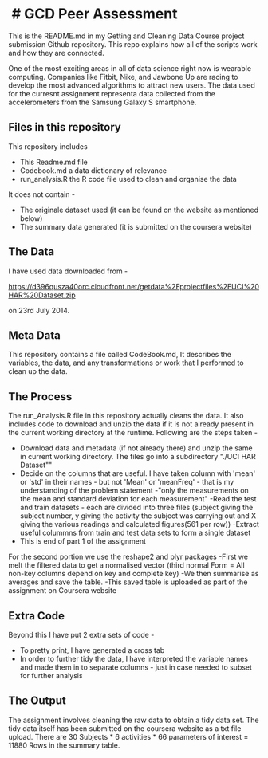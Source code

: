  # GCD Peer Assessment
========================================================
This is the README.md in my Getting and Cleaning Data Course project submission Github repository. 
This repo explains how all of the scripts work and how they are connected.

One of the most exciting areas in all of data science right now is wearable computing. Companies like Fitbit, Nike, and Jawbone Up are racing to develop the most advanced algorithms to attract new users. The data used for the curresnt assignment representa data collected from the accelerometers from the Samsung Galaxy S smartphone.

## Files in this repository
This repository includes 
- This Readme.md file
- Codebook.md a data dictionary of relevance
- run_analysis.R the R code file used to clean and organise the data

It does not contain -
- The originale dataset used (it can be found on the website as mentioned below)
- The summary data generated (it is submitted on the coursera website)

## The Data

I have used data downloaded from -

https://d396qusza40orc.cloudfront.net/getdata%2Fprojectfiles%2FUCI%20HAR%20Dataset.zip 

on 23rd July 2014.

## Meta Data

This repository contains a file called CodeBook.md,
It describes the variables, the data, and any transformations or work that I performed to clean up the data. 

## The Process

The run_Analysis.R file in this repository actually cleans the data. 
It also includes code to download and unzip the data if it is not already present in the current working directory at the runtime.
Following are the steps taken -
- Download data and metadata (if not already there) and unzip the same in current working directory. The files go into a subdirectory "./UCI HAR Dataset""
- Decide on the columns that are useful. I have taken column with 'mean' or 'std' in their names - but not 'Mean' or 'meanFreq' - that is my understanding of the problem statement -"only the measurements on the mean and standard deviation for each measurement"
-Read the test and train datasets - each are divided into three files (subject giving the subject number, y giving the activity the subject was carrying out and X giving the various readings and calculated figures(561 per row))
-Extract useful colummns from train and test data sets to form a single dataset
- This is end of part 1 of the assignment

For the second portion we use the reshape2 and plyr packages
-First we melt the filtered data to get a normalised vector (third normal Form = All non-key columns depend on key and complete key)
-We then summarise as averages and save the table.
-This saved table is uploaded as part of the assignment on Coursera website

## Extra Code
Beyond this I have put 2 extra sets of code -
- To pretty print, I have generated a cross tab
- In order to further tidy the data, I have interpreted the variable names and made them in to separate columns - just in case needed to subset for further analysis

## The Output

The assignment involves cleaning the raw data to obtain a tidy data set.
The tidy data itself has been submitted on the coursera website as a txt file upload.
There are 30 Subjects * 6 activities * 66 parameters of interest = 11880 Rows in the  summary table.


